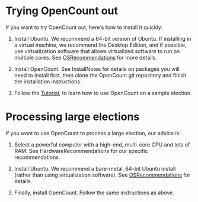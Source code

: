 # Trying OpenCount out #

If you want to try OpenCount out, here's how to install it quickly:

1. Install Ubuntu.  We recommend a 64-bit version of Ubuntu.  If installing in a virtual machine, we recommend the Desktop Edition, and if possible, use virtualization software that allows virtualized software to run on multiple cores.  See [OSRecommendations](OSRecommendations.md) for more details.

2. Install OpenCount.  See InstallNotes for details on packages you will need to install first, then clone the OpenCount git repository and finish the installation instructions.

3. Follow the [Tutorial](Tutorial.md), to learn how to use OpenCount on a sample election.

# Processing large elections #

If you want to use OpenCount to process a large election, our advice is:

1. Select a powerful computer with a high-end, multi-core CPU and lots of RAM.  See HardwareRecommendations for our specific recommendations.

2. Install Ubuntu.  We recommend a bare-metal, 64-bit Ubuntu install (rather than using virtualization software).  See [OSRecommendations](OSRecommendations.md) for details.

3. Finally, install OpenCount.  Follow the same instructions as above.